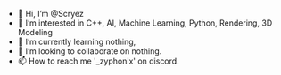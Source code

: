 - 👋 Hi, I’m @Scryez
- 👀 I’m interested in C++, AI, Machine Learning, Python, Rendering, 3D Modeling
- 🌱 I’m currently learning nothing,
- 💞️ I’m looking to collaborate on nothing.
- 📫 How to reach me '_zyphonix' on discord.


